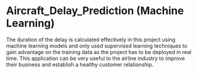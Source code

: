 # Aircraft_Delay_Prediction (Machine Learning)
The duration of the delay is calculated effectively in this project using machine learning models and only used supervised learning techniques to gain advantage on the training data as the project has to be deployed in real time. This application can be very useful to the airline industry to improve their business and establish a healthy customer relationship.
